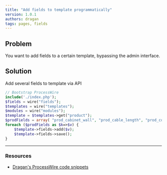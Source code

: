 ```yaml
---
title: "Add fields to template programmatically"
version: 1.0.1
authors: dragan
tags: pages, fields
---
```


## Problem

You want to add fields to a certain template, bypassing the admin interface.

## Solution

Add several fields to template via API

```php
// Bootstrap ProcessWire
include('./index.php');
$fields = wire("fields");
$templates = wire("templates");
$modules = wire("modules");
$template = $templates->get("product");
$prodFields = array( "prod_cabinet_wall", "prod_cable_length", "prod_control_gear", "prod_degree_separation", "prod_fan_air_flow", "prod_fan_lifetime", "prod_filtering_class", "prod_installtion", "prod_lamp", "prod_lifetime_at_40", "prod_luminosity", "prod_max_power_consumtion", "prod_working_pressure_water", "prod_max_air_flow", "prod_mounting_cut_out", "prod_noise_level", "prod_nominal_power_output", "prod_operating_voltage", "prod_rated_power", "prod_recommended_fuse", "prod_heat_exchanger", "prod_static_pressure", "prod_lamp_switch", "prod_temp_control", "prod_voltage");
foreach ($prodFields as $k=>$v) {
	$template->fields->add($v);
	$template->fields->save();
}
```

---

### Resources

-   [Dragan's ProcessWire code snippets](https://github.com/dragan1700/pw/blob/master/addFieldsToTemplate.php)
